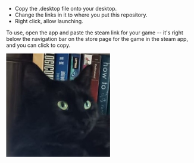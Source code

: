 * Copy the .desktop file onto your desktop.
* Change the links in it to where you put this repository.
* Right click, allow launching.

To use, open the app and paste the steam link for your game -- it's right
below the navigation bar on the store page for the game in the steam app, and
you can click to copy.

![icon](./icon.jpeg)
